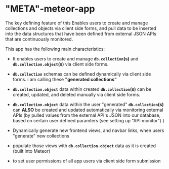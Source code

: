 # "META"-meteor-app

The key defining feature of this 
Enables users to create and manage collections and objects via client side forms, and pull data to be inserted into the data structures that have been defined from external JSON APIs that are continuously monitored.  

This app has the following main characteristics: 

- It enables users to create and manage **```db.collection```(s)** and **```db.collection.object```(s)** via client side forms.

- **```db.collection```** schemas can be defined dynamically via client side forms. i am calling these **"generated collections"**

- **```db.collection.object```** data within created **```db.collection```(s)** can be created, updated, and deleted manually via client side forms.

- **```db.collection.object```** data within the user "generated" **```db.collection```(s)** can **ALSO** be created and updated automatically via monitoring external APIs (by pulled values from the external API's JSON into our database, based on certain user defined paramters (see setting up "API monitor") )

- Dynamically generate new frontend views, and navbar links, when users "generate" new collections
 - populate those views with  **```db.collection.object```**  data as it is created (built into Meteor)





- to set user permissions of all app users via client side form submission
